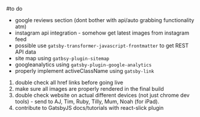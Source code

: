 #to do

- google reviews section (dont bother with api/auto grabbing functionality atm)
- instagram api integration - somehow get latest images from instagram feed
- possible use `gatsby-transformer-javascript-frontmatter` to get REST API data
- site map using `gatbsy-plugin-sitemap`
- googleanalytics using `gatsby-plugin-google-analytics`
- properly implement activeClassName using `gatsby-link`



1. double check all href links before going live
2. make sure all images are properly rendered in the final build
3. double check website on actual different devices (not just chrome dev tools) - send to AJ, Tim, Ruby, Tilly, Mum, Noah (for iPad).
4. contribute to GatsbyJS docs/tutorials with react-slick plugin